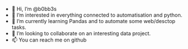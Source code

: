 - 👋 Hi, I’m @b0bb3s
- 👀 I’m interested in everything connected to automatisation and python.
- 🌱 I’m currently learning Pandas and to automate some web/desctop tasks.
- 💞️ I’m looking to collaborate on an interesting data project.
- 📫 You can reach me on github

<!---
b0bb3s/b0bb3s is a ✨ special ✨ repository because its `README.md` (this file) appears on your GitHub profile.
You can click the Preview link to take a look at your changes.
--->
